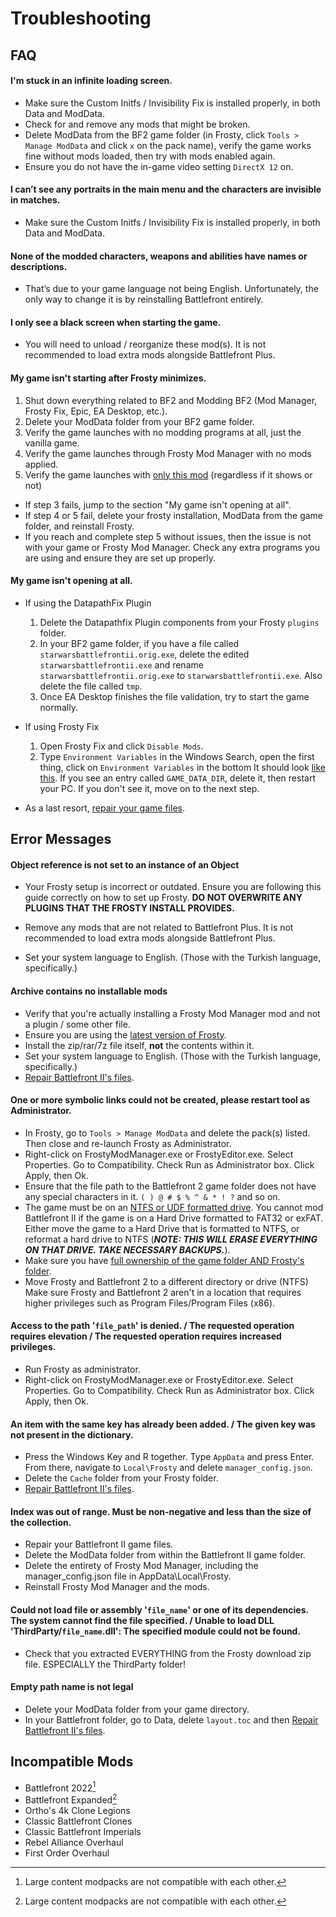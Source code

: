 # Troubleshooting

## FAQ

#### I'm stuck in an infinite loading screen.
- Make sure the Custom Initfs / Invisibility Fix is installed properly, in both Data and ModData.
- Check for and remove any mods that might be broken.
- Delete ModData from the BF2 game folder (in Frosty, click `Tools > Manage ModData` and click `x` on the pack name), verify the game works fine without mods loaded, then try with mods enabled again.
- Ensure you do not have the in-game video setting `DirectX 12` on.

#### I can’t see any portraits in the main menu and the characters are invisible in matches.
- Make sure the Custom Initfs / Invisibility Fix is installed properly, in both Data and ModData.

#### None of the modded characters, weapons and abilities have names or descriptions.
- That’s due to your game language not being English. Unfortunately, the only way to change it is by reinstalling Battlefront entirely.

#### I only see a black screen when starting the game.
- You will need to unload / reorganize these mod(s). It is not recommended to load extra mods alongside Battlefront Plus.

#### My game isn't starting after Frosty minimizes.
1. Shut down everything related to BF2 and Modding BF2 (Mod Manager, Frosty Fix, Epic, EA Desktop, etc.).
2. Delete your ModData folder from your BF2 game folder.
3. Verify the game launches with no modding programs at all, just the vanilla game.
4. Verify the game launches through Frosty Mod Manager with no mods applied.
5. Verify the game launches with [only this mod](https://www.nexusmods.com/starwarsbattlefront22017/mods/9156?tab=files&file_id=26378) (regardless if it shows or not)

- If step 3 fails, jump to the section "My game isn't opening at all".
- If step 4 or 5 fail, delete your frosty installation, ModData from the game folder, and reinstall Frosty.
- If you reach and complete step 5 without issues, then the issue is not with your game or Frosty Mod Manager. Check any extra programs you are using and ensure they are set up properly.

#### My game isn't opening at all.
- If using the DatapathFix Plugin
  1. Delete the Datapathfix Plugin components from your Frosty `plugins` folder.
  2. In your BF2 game folder, if you have a file called `starwarsbattlefrontii.orig.exe`, delete the edited `starwarsbattlefrontii.exe` and rename `starwarsbattlefrontii.orig.exe` to `starwarsbattlefrontii.exe`.
     Also delete the file called `tmp`.
  3. Once EA Desktop finishes the file validation, try to start the game normally.

- If using Frosty Fix
  1. Open Frosty Fix and click `Disable Mods`.
  2. Type `Environment Variables` in the Windows Search, open the first thing, click on `Environment Variables` in the bottom
      It should look [like this](https://media.discordapp.net/attachments/926914331323543552/926916788711751720/Environment_Variables_1_1_2022_1_16_13_PM.png).
      If you see an entry called `GAME_DATA_DIR`, delete it, then restart your PC. If you don't see it, move on to the next step.

- As a last resort, [repair your game files](https://answers.ea.com/t5/EA-Services-General-Questions/Repair-Game/m-p/5560037#:~:text=1.,that%20opens%20and%2C%20choose%20repair.).


## Error Messages

#### Object reference is not set to an instance of an Object
- Your Frosty setup is incorrect or outdated. Ensure you are following this guide correctly on how to set up Frosty.
**DO NOT OVERWRITE ANY PLUGINS THAT THE FROSTY INSTALL PROVIDES.**

- Remove any mods that are not related to Battlefront Plus. It is not recommended to load extra mods alongside Battlefront Plus.

- Set your system language to English. (Those with the Turkish language, specifically.)

#### Archive contains no installable mods
- Verify that you're actually installing a Frosty Mod Manager mod and not a plugin / some other file.
- Ensure you are using the [latest version of Frosty](https://github.com/CadeEvs/FrostyToolsuite/releases/latest/download/FrostyModManager.zip).
- Install the zip/rar/7z file itself, **not** the contents within it.
- Set your system language to English. (Those with the Turkish language, specifically.)
- [Repair Battlefront II's files](https://answers.ea.com/t5/EA-Services-General-Questions/Repair-Game/m-p/5560037#:~:text=1.,that%20opens%20and%2C%20choose%20repair.).

#### One or more symbolic links could not be created, please restart tool as Administrator.
- In Frosty, go to `Tools > Manage ModData` and delete the pack(s) listed. Then close and re-launch Frosty as Administrator.
- Right-click on FrostyModManager.exe or FrostyEditor.exe. Select Properties. Go to Compatibility. Check Run as Administrator box. Click Apply, then Ok.
- Ensure that the file path to the Battlefront 2 game folder does not have any special characters in it. `( ) @ # $ % ^ & * ! ?` and so on.
- The game must be on an [NTFS or UDF formatted drive](https://www.sony.com/electronics/support/articles/00015779). You cannot mod Battlefront II if the game is on a Hard Drive formatted to FAT32 or exFAT. Either move the game to a Hard Drive that is formatted to NTFS, or reformat a hard drive to NTFS (***NOTE: THIS WILL ERASE EVERYTHING ON THAT DRIVE. TAKE NECESSARY BACKUPS.***).
- Make sure you have [full ownership of the game folder AND Frosty's folder](https://winaero.com/blog/how-to-take-ownership-and-get-full-access-to-files-and-folders-in-windows-10).
- Move Frosty and Battlefront 2 to a different directory or drive (NTFS)
    Make sure Frosty and Battlefront 2 aren't in a location that requires higher privileges such as Program Files/Program Files (x86).

#### Access to the path '`file_path`' is denied. / The requested operation requires elevation / The requested operation requires increased privileges.
- Run Frosty as administrator.
- Right-click on FrostyModManager.exe or FrostyEditor.exe. Select Properties. Go to Compatibility. Check Run as Administrator box. Click Apply, then Ok.

#### An item with the same key has already been added. / The given key was not present in the dictionary.
- Press the Windows Key and R together. Type `AppData` and press Enter. From there, navigate to `Local\Frosty` and delete `manager_config.json`.
- Delete the `Cache` folder from your Frosty folder.
- [Repair Battlefront II's files](https://answers.ea.com/t5/EA-Services-General-Questions/Repair-Game/m-p/5560037#:~:text=1.,that%20opens%20and%2C%20choose%20repair.).

#### Index was out of range. Must be non-negative and less than the size of the collection.
- Repair your Battlefront II game files.
- Delete the ModData folder from within the Battlefront II game folder.
- Delete the entirety of Frosty Mod Manager, including the manager_config.json file in AppData\Local\Frosty.
- Reinstall Frosty Mod Manager and the mods.

#### Could not load file or assembly '`file_name`' or one of its dependencies. The system cannot find the file specified. / Unable to load DLL 'ThirdParty/`file_name`.dll': The specified module could not be found.
- Check that you extracted EVERYTHING from the Frosty download zip file.
    ESPECIALLY the ThirdParty folder!

#### Empty path name is not legal
- Delete your ModData folder from your game directory.
- In your Battlefront folder, go to Data, delete `layout.toc` and then [Repair Battlefront II's files](https://answers.ea.com/t5/EA-Services-General-Questions/Repair-Game/m-p/5560037#:~:text=1.,that%20opens%20and%2C%20choose%20repair.).

## Incompatible Mods
- Battlefront 2022[^1]
- Battlefront Expanded[^1]
- Ortho's 4k Clone Legions
- Classic Battlefront Clones
- Classic Battlefront Imperials
- Rebel Alliance Overhaul
- First Order Overhaul

[^1]: Large content modpacks are not compatible with each other.
